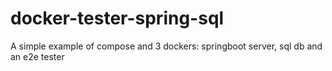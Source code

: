 # docker-tester-spring-sql
A simple example of compose and 3 dockers: springboot server, sql db and an e2e tester 

